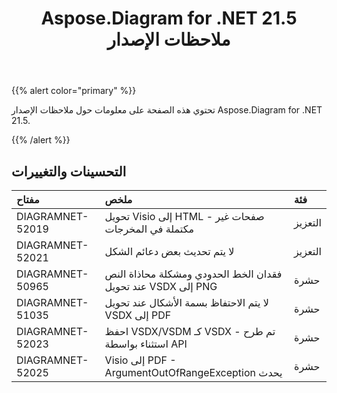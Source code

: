 ﻿---
title: Aspose.Diagram for .NET 21.5 ملاحظات الإصدار
type: docs
weight: 8
url: /ar/net/aspose-diagram-for-net-21-5-release-notes/
---
{{% alert color="primary" %}} 

تحتوي هذه الصفحة على معلومات حول ملاحظات الإصدار Aspose.Diagram for .NET 21.5.

{{% /alert %}} 
## **التحسينات والتغييرات**

|**مفتاح**|**ملخص**|**فئة**|
|:- |:- |:- |
|DIAGRAMNET-52019|تحويل Visio إلى HTML - صفحات غير مكتملة في المخرجات|التعزيز|
|DIAGRAMNET-52021|لا يتم تحديث بعض دعائم الشكل|التعزيز|
|DIAGRAMNET-50965|فقدان الخط الحدودي ومشكلة محاذاة النص عند تحويل VSDX إلى PNG|حشرة|
|DIAGRAMNET-51035|لا يتم الاحتفاظ بسمة الأشكال عند تحويل VSDX إلى PDF|حشرة|
|DIAGRAMNET-52023|احفظ VSDX/VSDM كـ VSDX - تم طرح استثناء بواسطة API|حشرة|
|DIAGRAMNET-52025|Visio إلى PDF - ArgumentOutOfRangeException يحدث|حشرة|




